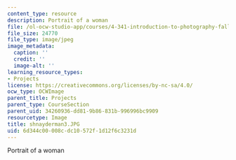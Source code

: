 ```yaml
---
content_type: resource
description: Portrait of a woman
file: /ol-ocw-studio-app/courses/4-341-introduction-to-photography-fall-2002/6d344c00008cdc10572f1d12f6c3231d_shnayderman3.JPG
file_size: 24770
file_type: image/jpeg
image_metadata:
  caption: ''
  credit: ''
  image-alt: ''
learning_resource_types:
- Projects
license: https://creativecommons.org/licenses/by-nc-sa/4.0/
ocw_type: OCWImage
parent_title: Projects
parent_type: CourseSection
parent_uid: 34260936-dd81-9b86-831b-996996bc9909
resourcetype: Image
title: shnayderman3.JPG
uid: 6d344c00-008c-dc10-572f-1d12f6c3231d
---
```

Portrait of a woman